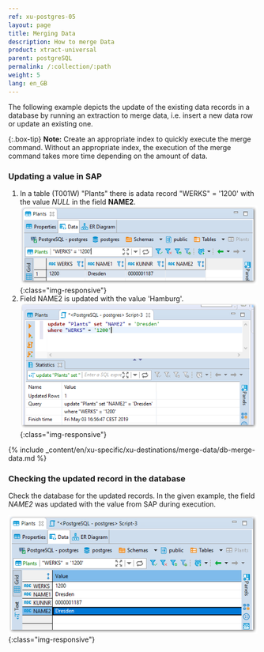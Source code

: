 ```yaml
---
ref: xu-postgres-05
layout: page
title: Merging Data
description: How to merge Data
product: xtract-universal
parent: postgreSQL
permalink: /:collection/:path
weight: 5
lang: en_GB
---
```


The following example depicts the update of the existing data records in a database by running an extraction to merge data, i.e. insert a new data row or update an existing one. 

{:.box-tip}
**Note:** Create an appropriate index to quickly execute the merge command. Without an appropriate index, the execution of the merge command takes more time depending on the amount of data. 

### Updating a value in SAP

1. In a table (T001W) "Plants" there is adata record "WERKS" = '1200' with the value *NULL* in the field **NAME2**.
![Select-Before-Merge](/img/content/xu/select_werks_1200.png){:class="img-responsive"}
2. Field NAME2 is updated with the value 'Hamburg'.
![Update-Merge-Example-Data](/img/content/xu/update_werks_1200.png){:class="img-responsive"}

{% include _content/en/xu-specific/xu-destinations/merge-data/db-merge-data.md  %}

### Checking the updated record in the database
Check the database for the updated records. In the given example, the field *NAME2* was updated with the value from SAP during execution.

![Merge-Result-Table-Data](/img/content/xu/merge_name2_werks_1200.png){:class="img-responsive"}
 



